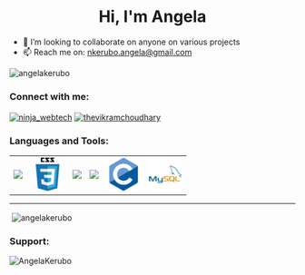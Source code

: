 <h1 align="center">
     Hi, I'm Angela
</h1>

- 👯 I’m looking to collaborate on anyone on various projects
- 📫 Reach me on: nkerubo.angela@gmail.com 
<p align="left"> <img src="https://komarev.com/ghpvc/?username=angelakerubo&label=Profile%20views&color=0e75b6&style=flat" alt="angelakerubo" /> </p>

### Connect with me:

<a href="https://twitter.com/Angie_kerubo_" target="blank"><img align="center" src="https://raw.githubusercontent.com/rahuldkjain/github-profile-readme-generator/master/src/images/icons/Social/twitter.svg" alt="ninja_webtech" height="30" width="60" /></a>
<a href="https://www.linkedin.com/in/angela-kerubo/" target="blank"><img align="center" src="https://raw.githubusercontent.com/rahuldkjain/github-profile-readme-generator/master/src/images/icons/Social/linked-in-alt.svg" alt="thevikramchoudhary" height="30" width="60" /></a><br>


<h3 align="left">Languages and Tools:</h3>
<table>
    <tr>
        <td align="center">
            <img src="https://www.vectorlogo.zone/logos/w3_html5/w3_html5-ar21.svg">
        </td>
        <td align="center">
            <img src="https://raw.githubusercontent.com/devicons/devicon/0d6c64dbbf311879f7d563bfc3ccf559f9ed111c/icons/css3/css3-original-wordmark.svg" width="60">
        </td>
        <td align="center">
            <img src="https://raw.githubusercontent.com/detain/svg-logos/780f25886640cef088af994181646db2f6b1a3f8/svg/javascript.svg" width="60">
        </td>
        <td align="center">
            <img src="https://www.vectorlogo.zone/logos/python/python-ar21.svg">
        </td>
        <td align="center">   
            <img src="https://raw.githubusercontent.com/devicons/devicon/master/icons/c/c-original.svg" alt="c" width="60"/> 
        </td>
        <td align="center"> 
           <img src="https://raw.githubusercontent.com/devicons/devicon/master/icons/mysql/mysql-original-wordmark.svg" alt="mysql" width="60" /> 
        </td>
   </tr>
</table>

---

<p>&nbsp;<img align="center" src="https://github-readme-stats.vercel.app/api?username=angela-kerubo&show_icons=true&locale=en&theme=tokyonight" alt="angelakerubo" /></p>


 <h3 align="left">Support:</h3>
<p><a href="https://ko-fi.com/AngelaKerubo"> <img align="left" src="https://cdn.ko-fi.com/cdn/kofi3.png?v=3" height="50" width="210" alt="AngelaKerubo"</a></p><br><br>
 

